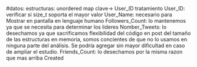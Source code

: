 #datos:
estructuras:
unordered map clave-> User_ID
tratamiento
User_ID: verificar si size_t soporta el mayor valor
User_Name: necesario para Mostrar en pantalla en lenguaje humano
Followers_Count: lo mantenemos ya que se necesita para determinar los lideres
Nomber_Tweets: lo desechamos ya que sacrificamos flexibilidad del código en post del tamaño de las estructuras en memoria, somos concientes de que no lo usamos en ninguna parte del análisis. Se podría agregar sin mayor dificultad en caso de ampliar el estudio.
Friends_Count: lo desechamos por la misma razon que mas arriba
Created

